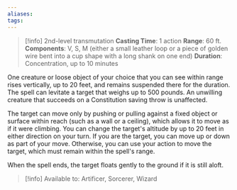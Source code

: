 ```yaml
---
aliases: 
tags:
---
```

>[!info]
>2nd-level transmutation
>**Casting Time**: 1 action
>**Range**: 60 ft.
>**Components**: V, S, M (either a small leather loop or a piece of golden wire bent into a cup shape with a long shank on one end)
>**Duration**: Concentration, up to 10 minutes

One creature or loose object of your choice that you can see within range rises vertically, up to 20 feet, and remains suspended there for the duration. The spell can levitate a target that weighs up to 500 pounds. An unwilling creature that succeeds on a Constitution saving throw is unaffected.

The target can move only by pushing or pulling against a fixed object or surface within reach (such as a wall or a ceiling), which allows it to move as if it were climbing. You can change the target's altitude by up to 20 feet in either direction on your turn. If you are the target, you can move up or down as part of your move. Otherwise, you can use your action to move the target, which must remain within the spell's range.

When the spell ends, the target floats gently to the ground if it is still aloft.

>[!info] Available to:
>Artificer, Sorcerer, Wizard